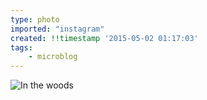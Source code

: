 ```yaml
---
type: photo
imported: "instagram"
created: !!timestamp '2015-05-02 01:17:03'
tags:
    - microblog
---
```

![In the woods](/media/images/photos/2015/05/0b04410c5d9f72e4c7ed8e5607733e7b.jpg)


